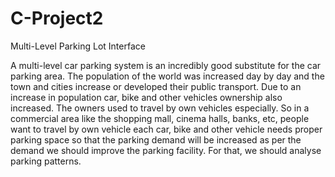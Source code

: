 # C-Project2
Multi-Level Parking Lot Interface

A multi-level car parking system is an incredibly good substitute for the car parking area. The population of 
the world was increased day by day and the town and cities increase or developed their public 
transport. Due to an increase in population car, bike and other vehicles ownership also increased. 
The owners used to travel by own vehicles especially. So in a commercial area like the shopping mall, 
cinema halls, banks, etc, people want to travel by own vehicle each car, bike and other vehicle needs 
proper parking space so that the parking demand will be increased as per the demand we should 
improve the parking facility. For that, we should analyse parking patterns.

